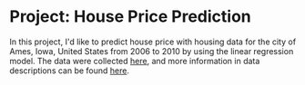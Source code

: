# Project: House Price Prediction
In this project, I'd like to predict house price with housing data for the city of Ames, Iowa, United States from 2006 to 2010 by using the linear regression model. The data were collected [here](https://www.tandfonline.com/doi/abs/10.1080/10691898.2011.11889627), and more information in data descriptions can be found [here](https://s3.amazonaws.com/dq-content/307/data_description.txt).
